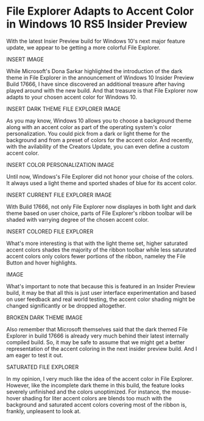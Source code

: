 # File Explorer Adapts to Accent Color in Windows 10 RS5 Insider Preview #

With the latest Insier Preview build for Windows 10's next major feature update, we appear to be getting a more colorful File Explorer.

INSERT IMAGE

While Microsoft's Dona Sarkar highlighted the introduction of the dark theme in File Explorer in the announcement of Windows 10 Insider Preview Build 17666, I have since discovered an additional treasure after having played around with the new build. And that treasure is that File Explorer now adapts to your chosen accent color for Windows 10.

INSERT DARK THEME FILE EXPLORER IMAGE

As you may know, Windows 10 allows you to choose a background theme along with an accent color as part of the operating system's color personalization. You could pick from a dark or light theme for the background and from a preset of colors for the accent color. And recently, with the avilability of the Creators Update, you can even define a custom accent color.

INSERT COLOR PERSONALIZATION IMAGE

Until now, Windows's File Explorer did not honor your choise of the colors. It always used a light theme and sported shades of blue for its accent color.

INSERT CURRENT FILE EXPLORER IMAGE

With Build 17666, not only File Explorer now displayes in both light and dark theme based on user choice, parts of File Explorer's ribbon toolbar will be shaded with varrying degree of the chosen accent color.

INSERT COLORED FILE EXPLORER

What's more interesting is that with the light theme set, higher saturated accent colors shades the majority of the ribbon toolbar while less saturated accent colors only colors fewer portions of the ribbon, nameley the File Button and hover highlights.

IMAGE

What's important to note that because this is featured in an Insider Preview build, it may be that all this is just user interface experimentation and based on user feedback and real world testing, the accent color shading might be changed significantly or be dropped altogether.

BROKEN DARK THEME IMAGE

Also remember that Microsoft themselves said that the dark themed File Explorer in build 17666 is already very much behind their latest internally compiled build. So, it may be safe to assume that we might get a better representation of the accent coloring in the next insider preview build. And I am eager to test it out.

SATURATED FILE EXPLORER

In my opinion, I very much like the idea of the accent color in File Explorer. However, like the incomplete dark theme in this build, the feature looks severely unfinished and the colors unoptimized. For instance, the mouse-hover shading for liter accent colors are blends too much with the background and saturated accent colors covering most of the ribbon is, frankly, unpleasent to look at.
